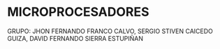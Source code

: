 # MICROPROCESADORES

GRUPO: JHON FERNANDO FRANCO CALVO, SERGIO STIVEN CAICEDO GUIZA, DAVID FERNANDO SIERRA ESTUPIÑAN
